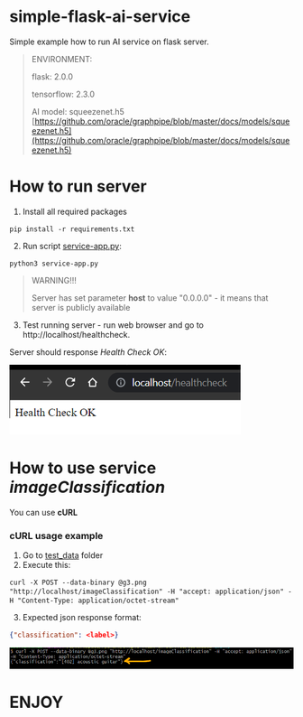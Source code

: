 # simple-flask-ai-service
Simple example how to run AI service on flask server.

> ENVIRONMENT:
> 
> flask: 2.0.0
> 
> tensorflow: 2.3.0
> 
> AI model: squeezenet.h5 [https://github.com/oracle/graphpipe/blob/master/docs/models/squeezenet.h5](https://github.com/oracle/graphpipe/blob/master/docs/models/squeezenet.h5)
 
# How to run server

1) Install all required packages
```commandline
pip install -r requirements.txt
```

2) Run script [service-app.py](./service-app.py):
```commandline
python3 service-app.py
```
> WARNING!!!
> 
> Server has set parameter **host** to value "0.0.0.0" - it means that server is publicly available
3) Test running server - run web browser and go to http://localhost/healthcheck.

Server should response *Health Check OK*:

![web_1.png](./assets/images/web_1.png "Web browser")

# How to use service *imageClassification*

You can use **cURL**

### cURL usage example
1) Go to [test_data](./test_data) folder
2) Execute this:
```commandline
curl -X POST --data-binary @g3.png "http://localhost/imageClassification" -H "accept: application/json" -H "Content-Type: application/octet-stream"
```
3) Expected json response format:
```json lines
{"classification": <label>}
```

![curl_1.png](./assets/images/curl_1.png "Curl example")

# ENJOY

